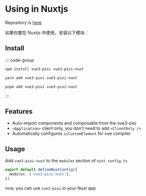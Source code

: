 # Using in Nuxtjs

Repository is [here](https://github.com/hairyf/vue3-pixi/tree/main/packages/vue3-pixi-nuxt)

如果你要在 Nuxtjs 中使用，安装以下模块：


## Install

::: code-group

```bash [npm]
npm install vue3-pixi vue3-pixi-nuxt
```

```bash [yarn]
yarn add vue3-pixi vue3-pixi-nuxt
```

```bash [pnpm]
pnpm add vue3-pixi vue3-pixi-nuxt
```

:::

## Features

- Auto-import components and composable from the vue3-pixi
- `<Application>` client only, you don't need to add `<ClientOnly />`
- Automatically configures `isCustomElement` for vue compiler

## Usage

Add `vue3-pixi-nuxt` to the `modules` section of `nuxt.config.ts`

```ts
export default defineNuxtConfig({
  modules: ['vue3-pixi-nuxt'],
})
```

now, you can use `vue3-pixi` in your Nuxt app